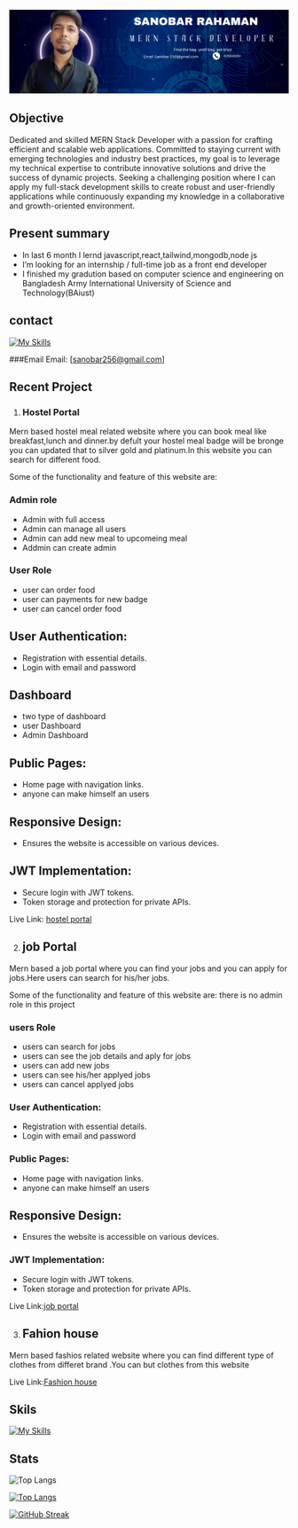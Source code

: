 
![cover](https://github.com/Sanobar-rahaman/Sanobar-rahaman/blob/main/Navy%20And%20White%20Geometric%20Technology%20%20LinkedIn%20Banner.png)

## Objective
Dedicated and skilled MERN Stack Developer with a passion for crafting efficient and scalable web applications. Committed to staying current with emerging technologies and industry best practices, my goal is to leverage my technical expertise to contribute innovative solutions and drive the success of dynamic projects. Seeking a challenging position where I can apply my full-stack development skills to create robust and user-friendly applications while continuously expanding my knowledge in a collaborative and growth-oriented environment.

## Present summary
* In last 6 month I lernd javascript,react,tailwind,mongodb,node js
* I’m looking for an internship / full-time job as a front end developer
* I finished my gradution based on computer science and engineering on Bangladesh Army International University of Science and Technology(BAiust) 




## contact
[![My Skills](https://skillicons.dev/icons?i=linkedin)](https://www.linkedin.com/in/sanobar-rahaman-01a393238/)

###Email
Email: [sanobar256@gmail.com]

## Recent Project

1. ### Hostel Portal
Mern based hostel meal related website where you can book meal like breakfast,lunch and dinner.by defult your hostel meal badge will be bronge you can updated that to silver gold and platinum.In this website you can search for different food.

Some of the functionality and feature of this website are:
### Admin role 
* Admin with full access
* Admin can manage all users
* Admin can add new meal to upcomeing meal
* Addmin can create admin

### User Role
* user can order food
* user can payments  for new badge
* user can cancel order  food

## User Authentication:
* Registration with essential details.
* Login with email and password
## Dashboard
* two type of dashboard
* user Dashboard
* Admin Dashboard

## Public Pages:
* Home page with navigation links.
* anyone can make himself an users

## Responsive Design:
* Ensures the website is accessible on various devices.

## JWT Implementation:
* Secure login with JWT tokens.
* Token storage and protection for private APIs.

Live Link: [hostel portal](https://hostel-management-system-c660c.web.app/)

2. ## job Portal
Mern based  a job portal where you can find  your jobs and you can apply for jobs.Here users can search for his/her jobs.

Some of the functionality and feature of this website are:
there is no admin role in this project 
###  users Role
* users can search for jobs 
* users can see the job details and aply for jobs
* users can add new jobs
* users can see his/her applyed jobs
* users can cancel applyed jobs 
### User Authentication:
* Registration with essential details.
* Login with email and password
### Public Pages:
* Home page with navigation links.
* anyone can make himself an users
## Responsive Design:
* Ensures the website is accessible on various devices.

### JWT Implementation:
* Secure login with JWT tokens.
* Token storage and protection for private APIs.

Live Link:[job portal](https://clinquant-profiterole-97510f.netlify.app/)

3. ## Fahion house 
Mern based fashios related website where you can find different type of clothes from differet brand .You can  but clothes from this website

Live Link:[Fashion house](https://fashion-clint.web.app/)

## Skils
[![My Skills](https://skillicons.dev/icons?i=react,js,html,css,express,nodejs,javascript,mongodb,vite,firebase)](https://skillicons.dev)


## Stats


![Top Langs](https://github-readme-stats.vercel.app/api/top-langs/?username=sanobar-rahaman&hide_progress=true)


[![Top Langs](https://github-readme-stats.vercel.app/api/top-langs/?username=sanobar-rahaman&theme=dracula&card_width=1000)](https://github.com/anuraghazra/github-readme-stats)

[![GitHub Streak](https://streak-stats.demolab.com/?user=DenverCoder1&theme=dark)](https://git.io/streak-stats)


